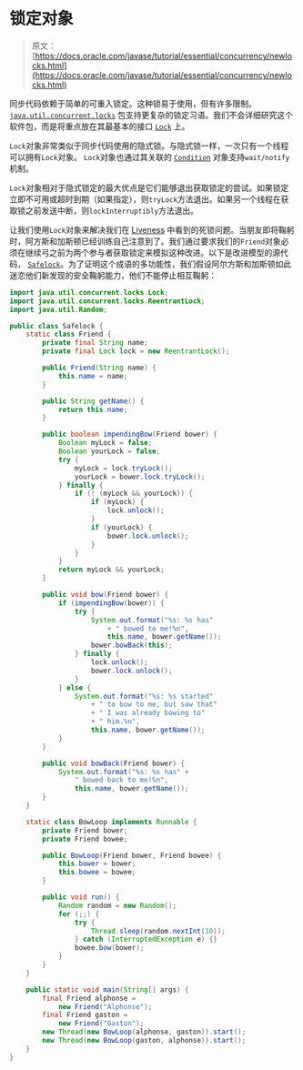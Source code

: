 # 锁定对象

> 原文： [https://docs.oracle.com/javase/tutorial/essential/concurrency/newlocks.html](https://docs.oracle.com/javase/tutorial/essential/concurrency/newlocks.html)

同步代码依赖于简单的可重入锁定。这种锁易于使用，但有许多限制。 [`java.util.concurrent.locks`](https://docs.oracle.com/javase/8/docs/api/java/util/concurrent/locks/package-summary.html) 包支持更复杂的锁定习语。我们不会详细研究这个软件包，而是将重点放在其最基本的接口 [`Lock`](https://docs.oracle.com/javase/8/docs/api/java/util/concurrent/locks/Lock.html) 上。

`Lock`对象非常类似于同步代码使用的隐式锁。与隐式锁一样，一次只有一个线程可以拥有`Lock`对象。 `Lock`对象也通过其关联的 [`Condition`](https://docs.oracle.com/javase/8/docs/api/java/util/concurrent/locks/Condition.html) 对象支持`wait/notify`机制。

`Lock`对象相对于隐式锁定的最大优点是它们能够退出获取锁定的尝试。如果锁定立即不可用或超时到期（如果指定），则`tryLock`方法退出。如果另一个线程在获取锁之前发送中断，则`lockInterruptibly`方法退出。

让我们使用`Lock`对象来解决我们在 [Liveness](liveness.html) 中看到的死锁问题。当朋友即将鞠躬时，阿方斯和加斯顿已经训练自己注意到了。我们通过要求我们的`Friend`对象必须在继续弓之前为两个参与者获取锁定来模拟这种改进。以下是改进模型的源代码， [``Safelock``](examples/Safelock.java)。为了证明这个成语的多功能性，我们假设阿尔方斯和加斯顿如此迷恋他们新发现的安全鞠躬能力，他们不能停止相互鞠躬：

```java
import java.util.concurrent.locks.Lock;
import java.util.concurrent.locks.ReentrantLock;
import java.util.Random;

public class Safelock {
    static class Friend {
        private final String name;
        private final Lock lock = new ReentrantLock();

        public Friend(String name) {
            this.name = name;
        }

        public String getName() {
            return this.name;
        }

        public boolean impendingBow(Friend bower) {
            Boolean myLock = false;
            Boolean yourLock = false;
            try {
                myLock = lock.tryLock();
                yourLock = bower.lock.tryLock();
            } finally {
                if (! (myLock && yourLock)) {
                    if (myLock) {
                        lock.unlock();
                    }
                    if (yourLock) {
                        bower.lock.unlock();
                    }
                }
            }
            return myLock && yourLock;
        }

        public void bow(Friend bower) {
            if (impendingBow(bower)) {
                try {
                    System.out.format("%s: %s has"
                        + " bowed to me!%n", 
                        this.name, bower.getName());
                    bower.bowBack(this);
                } finally {
                    lock.unlock();
                    bower.lock.unlock();
                }
            } else {
                System.out.format("%s: %s started"
                    + " to bow to me, but saw that"
                    + " I was already bowing to"
                    + " him.%n",
                    this.name, bower.getName());
            }
        }

        public void bowBack(Friend bower) {
            System.out.format("%s: %s has" +
                " bowed back to me!%n",
                this.name, bower.getName());
        }
    }

    static class BowLoop implements Runnable {
        private Friend bower;
        private Friend bowee;

        public BowLoop(Friend bower, Friend bowee) {
            this.bower = bower;
            this.bowee = bowee;
        }

        public void run() {
            Random random = new Random();
            for (;;) {
                try {
                    Thread.sleep(random.nextInt(10));
                } catch (InterruptedException e) {}
                bowee.bow(bower);
            }
        }
    }

    public static void main(String[] args) {
        final Friend alphonse =
            new Friend("Alphonse");
        final Friend gaston =
            new Friend("Gaston");
        new Thread(new BowLoop(alphonse, gaston)).start();
        new Thread(new BowLoop(gaston, alphonse)).start();
    }
}

```